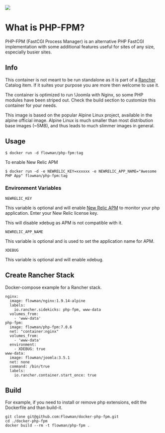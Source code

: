 [![](https://badge.imagelayers.io/flowman/php-fpm:latest.svg)](https://imagelayers.io/?images=flowman/php-fpm:latest 'Get your own badge on imagelayers.io')

# What is PHP-FPM?

PHP-FPM (FastCGI Process Manager) is an alternative PHP FastCGI implementation with some additional features useful for sites of any size, especially busier sites.

## Info

This container is not meant to be run standalone as it is part of a [Rancher](http://rancher.com) Catalog item. If it suites your purpose you are more then welcome to use it.

The container is optimized to run !Joomla with Nginx, so some PHP modules have been striped out. Check the build section to customize this container for your needs.

This image is based on the popular Alpine Linux project, available in the alpine official image. Alpine Linux is much smaller than most distribution base images (~5MB), and thus leads to much slimmer images in general.

## Usage

```
$ docker run -d flowman/php-fpm:tag
```

To enable New Relic APM

```
$ docker run -d -e NEWRELIC_KEY=xxxxxx -e NEWRELIC_APP_NAME="Awesome PHP App" flowman/php-fpm:tag
```

### Environment Variables

```
NEWRELIC_KEY
```

This variable is optional and will enable [New Relic APM](https://newrelic.com/application-monitoring) to monitor your php application. Enter your New Relic license key.

This will disable xdebug as APM is not compatible with it.

```
NEWRELIC_APP_NAME
```

This variable is optional and is used to set the application name for APM.

```
XDEBUG
```

This variable is optional and will enable xdebug.

## Create Rancher Stack

Docker-compose example for a Rancher stack.

```
nginx:
  image: flowman/nginx:1.9.14-alpine
  labels:
    io.rancher.sidekicks: php-fpm, www-data
  volumes_from:
    - 'www-data'
php-fpm:
  image: flowman/php-fpm:7.0.6
  net: "container:nginx"
  volumes_from:
    - 'www-data'
  environment:
    - XDEBUG: true
www-data:
  image: flowman/joomla:3.5.1
  net: none
  command: /bin/true
  labels:
    io.rancher.container.start_once: true
```

## Build

For example, if you need to install or remove php extensions, edit the Dockerfile and than build-it.

```
git clone git@github.com:Flowman/docker-php-fpm.git
cd ./docker-php-fpm
docker build --rm -t flowman/php-fpm .
```
